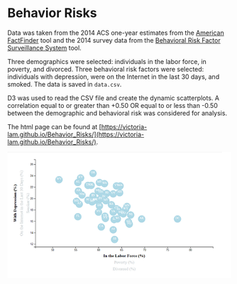 # Behavior Risks
Data was taken from the 2014 ACS one-year estimates from the [American FactFinder](https://github.com/adam-p/markdown-here/wiki/Markdown-Cheatsheet) tool and the 2014 survey data from the [Behavioral Risk Factor Surveillance System](https://chronicdata.cdc.gov/Behavioral-Risk-Factors/BRFSS-2014-Overall/5ra3-ixqq) tool. 

Three demographics were selected: individuals in the labor force, in poverty, and divorced. Three behavioral risk factors were selected: individuals with depression, were on the Internet in the last 30 days, and smoked. The data is saved in `data.csv`.

D3 was used to read the CSV file and create the dynamic scatterplots. A correlation equal to or greater than +0.50 OR equal to or less than -0.50 between the demographic and behavioral risk was considered for analysis. 

The html page can be found at [https://victoria-lam.github.io/Behavior_Risks/](https://victoria-lam.github.io/Behavior_Risks/).

![d3 html](behavior.png)
